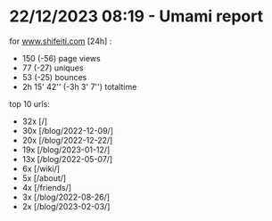 # 22/12/2023 08:19 - Umami report
for www.shifeiti.com [24h] :

 - 150 (-56) page views
 - 77 (-27) uniques
 - 53 (-25) bounces
 - 2h 15' 42'' (-3h 3' 7'') totaltime


top 10 urls:
 - 32x [/]
 - 30x [/blog/2022-12-09/]
 - 20x [/blog/2022-12-22/]
 - 19x [/blog/2023-01-12/]
 - 13x [/blog/2022-05-07/]
 - 6x [/wiki/]
 - 5x [/about/]
 - 4x [/friends/]
 - 3x [/blog/2022-08-26/]
 - 2x [/blog/2023-02-03/]


